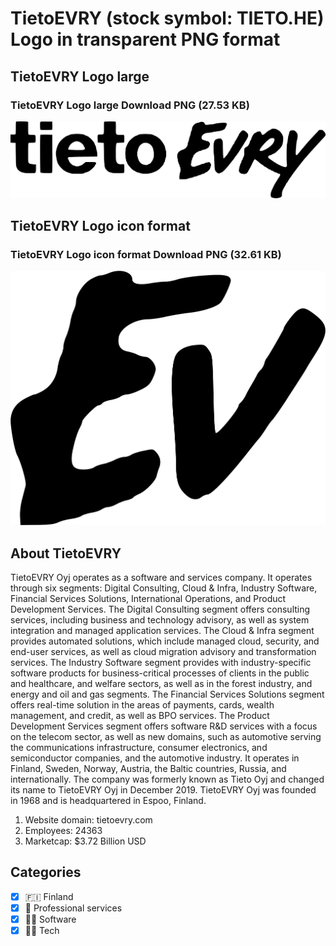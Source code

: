 # TietoEVRY (stock symbol: TIETO.HE) Logo in transparent PNG format

## TietoEVRY Logo large

### TietoEVRY Logo large Download PNG (27.53 KB)

![TietoEVRY Logo large Download PNG (27.53 KB)](/img/orig/TIETO.HE_BIG-c199b69d.png)

## TietoEVRY Logo icon format

### TietoEVRY Logo icon format Download PNG (32.61 KB)

![TietoEVRY Logo icon format Download PNG (32.61 KB)](/img/orig/TIETO.HE-a3ca0005.png)

## About TietoEVRY

TietoEVRY Oyj operates as a software and services company. It operates through six segments: Digital Consulting, Cloud & Infra, Industry Software, Financial Services Solutions, International Operations, and Product Development Services. The Digital Consulting segment offers consulting services, including business and technology advisory, as well as system integration and managed application services. The Cloud & Infra segment provides automated solutions, which include managed cloud, security, and end-user services, as well as cloud migration advisory and transformation services. The Industry Software segment provides with industry-specific software products for business-critical processes of clients in the public and healthcare, and welfare sectors, as well as in the forest industry, and energy and oil and gas segments. The Financial Services Solutions segment offers real-time solution in the areas of payments, cards, wealth management, and credit, as well as BPO services. The Product Development Services segment offers software R&D services with a focus on the telecom sector, as well as new domains, such as automotive serving the communications infrastructure, consumer electronics, and semiconductor companies, and the automotive industry. It operates in Finland, Sweden, Norway, Austria, the Baltic countries, Russia, and internationally. The company was formerly known as Tieto Oyj and changed its name to TietoEVRY Oyj in December 2019. TietoEVRY Oyj was founded in 1968 and is headquartered in Espoo, Finland.

1. Website domain: tietoevry.com
2. Employees: 24363
3. Marketcap: $3.72 Billion USD


## Categories
- [x] 🇫🇮 Finland
- [x] 💼 Professional services
- [x] 👨‍💻 Software
- [x] 👩‍💻 Tech
